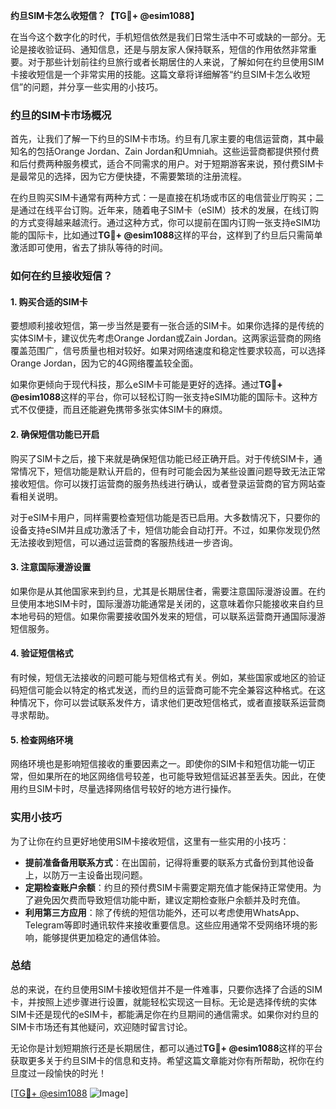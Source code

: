 **约旦SIM卡怎么收短信？【TG💪+ @esim1088】**

在当今这个数字化的时代，手机短信依然是我们日常生活中不可或缺的一部分。无论是接收验证码、通知信息，还是与朋友家人保持联系，短信的作用依然非常重要。对于那些计划前往约旦旅行或者长期居住的人来说，了解如何在约旦使用SIM卡接收短信是一个非常实用的技能。这篇文章将详细解答“约旦SIM卡怎么收短信”的问题，并分享一些实用的小技巧。

### 约旦的SIM卡市场概况

首先，让我们了解一下约旦的SIM卡市场。约旦有几家主要的电信运营商，其中最知名的包括Orange Jordan、Zain Jordan和Umniah。这些运营商都提供预付费和后付费两种服务模式，适合不同需求的用户。对于短期游客来说，预付费SIM卡是最常见的选择，因为它方便快捷，不需要繁琐的注册流程。

在约旦购买SIM卡通常有两种方式：一是直接在机场或市区的电信营业厅购买；二是通过在线平台订购。近年来，随着电子SIM卡（eSIM）技术的发展，在线订购的方式变得越来越流行。通过这种方式，你可以提前在国内订购一张支持eSIM功能的国际卡，比如通过**TG💪+ @esim1088**这样的平台，这样到了约旦后只需简单激活即可使用，省去了排队等待的时间。

### 如何在约旦接收短信？

#### 1. 购买合适的SIM卡

要想顺利接收短信，第一步当然是要有一张合适的SIM卡。如果你选择的是传统的实体SIM卡，建议优先考虑Orange Jordan或Zain Jordan。这两家运营商的网络覆盖范围广，信号质量也相对较好。如果对网络速度和稳定性要求较高，可以选择Orange Jordan，因为它的4G网络覆盖较全面。

如果你更倾向于现代科技，那么eSIM卡可能是更好的选择。通过**TG💪+ @esim1088**这样的平台，你可以轻松订购一张支持eSIM功能的国际卡。这种方式不仅便捷，而且还能避免携带多张实体SIM卡的麻烦。

#### 2. 确保短信功能已开启

购买了SIM卡之后，接下来就是确保短信功能已经正确开启。对于传统SIM卡，通常情况下，短信功能是默认开启的，但有时可能会因为某些设置问题导致无法正常接收短信。你可以拨打运营商的服务热线进行确认，或者登录运营商的官方网站查看相关说明。

对于eSIM卡用户，同样需要检查短信功能是否已启用。大多数情况下，只要你的设备支持eSIM并且成功激活了卡，短信功能会自动打开。不过，如果你发现仍然无法接收到短信，可以通过运营商的客服热线进一步咨询。

#### 3. 注意国际漫游设置

如果你是从其他国家来到约旦，尤其是长期居住者，需要注意国际漫游设置。在约旦使用本地SIM卡时，国际漫游功能通常是关闭的，这意味着你只能接收来自约旦本地号码的短信。如果你需要接收国外发来的短信，可以联系运营商开通国际漫游短信服务。

#### 4. 验证短信格式

有时候，短信无法接收的问题可能与短信格式有关。例如，某些国家或地区的验证码短信可能会以特定的格式发送，而约旦的运营商可能不完全兼容这种格式。在这种情况下，你可以尝试联系发件方，请求他们更改短信格式，或者直接联系运营商寻求帮助。

#### 5. 检查网络环境

网络环境也是影响短信接收的重要因素之一。即使你的SIM卡和短信功能一切正常，但如果所在的地区网络信号较差，也可能导致短信延迟甚至丢失。因此，在使用约旦SIM卡时，尽量选择网络信号较好的地方进行操作。

### 实用小技巧

为了让你在约旦更好地使用SIM卡接收短信，这里有一些实用的小技巧：

- **提前准备备用联系方式**：在出国前，记得将重要的联系方式备份到其他设备上，以防万一主设备出现问题。
- **定期检查账户余额**：约旦的预付费SIM卡需要定期充值才能保持正常使用。为了避免因欠费而导致短信功能中断，建议定期检查账户余额并及时充值。
- **利用第三方应用**：除了传统的短信功能外，还可以考虑使用WhatsApp、Telegram等即时通讯软件来接收重要信息。这些应用通常不受网络环境的影响，能够提供更加稳定的通信体验。

### 总结

总的来说，在约旦使用SIM卡接收短信并不是一件难事，只要你选择了合适的SIM卡，并按照上述步骤进行设置，就能轻松实现这一目标。无论是选择传统的实体SIM卡还是现代的eSIM卡，都能满足你在约旦期间的通信需求。如果你对约旦的SIM卡市场还有其他疑问，欢迎随时留言讨论。

无论你是计划短期旅行还是长期居住，都可以通过**TG💪+ @esim1088**这样的平台获取更多关于约旦SIM卡的信息和支持。希望这篇文章能对你有所帮助，祝你在约旦度过一段愉快的时光！

[[TG💪+ @esim1088](https://t.me/s/esim1088) ![Image](https://i.postimg.cc/4NQfJmqS/Snipaste-2025-05-13-00-14-12.png)]